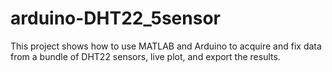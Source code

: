 # arduino-DHT22_5sensor
This project shows how to use MATLAB and Arduino to acquire and fix data from a bundle of DHT22 sensors, live plot, and export the results.
